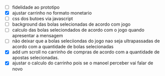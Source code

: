 - [ ] fidelidade ao prototipo
- [x] ajustar carrinho no formato monetario
- [ ] css dos butoes via javascript
- [ ] background das bolas selecionadas de acordo com jogo
- [ ] calculo das bolas seleciondados de acordo com o jogo quando apresentar a mensagem
- [ ] não deixar que a bolas seleciiondas do jogo nao seja ultrapassadas de acordo com a quantidade de bolas selecionadas
- [x] add um scroll no carrinho de compras de acordo com a quantidade de apostas selecionadas.
- [x] ajustar o calculo do carrinho pois se o manoel perceber vai falar de novo